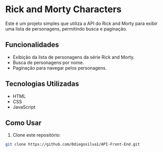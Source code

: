 # Rick and Morty Characters

Este é um projeto simples que utiliza a API do Rick and Morty para exibir uma lista de personagens, permitindo busca e paginação.

## Funcionalidades

- Exibição da lista de personagens da série Rick and Morty.
- Busca de personagens por nome.
- Paginação para navegar pelos personagens.

## Tecnologias Utilizadas

- HTML
- CSS
- JavaScript

## Como Usar

1. Clone este repositório:

```bash
git clone https://github.com/0diegosilva1/API-Front-End.git
